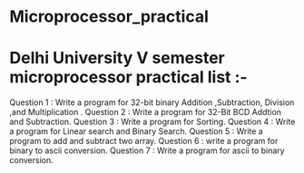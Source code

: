 # Microprocessor_practical
# Delhi University V semester microprocessor practical list :- 
Question 1 : Write a program for 32-bit binary Addition ,Subtraction, Division ,and Multiplication .
Question 2 : Write a program for 32-Bit BCD Addtion and Subtraction.
Question 3 : Write a program for Sorting.
Question 4 : Write a program for Linear search and Binary Search.
Question 5 : Write a program to add and subtract two array.
Question 6 : write a program for binary to ascii conversion.
Question 7 : Write a program for ascii to binary conversion.
